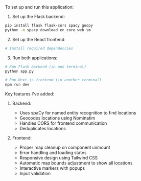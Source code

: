 To set up and run this application:

1. Set up the Flask backend:
```bash
pip install flask flask-cors spacy geopy
python -m spacy download en_core_web_sm
```

2. Set up the React frontend:
```bash
# Install required dependencies
```

3. Run both applications:
```bash
# Run Flask backend (in one terminal)
python app.py

# Run Next.js frontend (in another terminal)
npm run dev
```

Key features I've added:
1. Backend:
   - Uses spaCy for named entity recognition to find locations
   - Geocodes locations using Nominatim
   - Handles CORS for frontend communication
   - Deduplicates locations

2. Frontend:
   - Proper map cleanup on component unmount
   - Error handling and loading states
   - Responsive design using Tailwind CSS
   - Automatic map bounds adjustment to show all locations
   - Interactive markers with popups
   - Input validation
